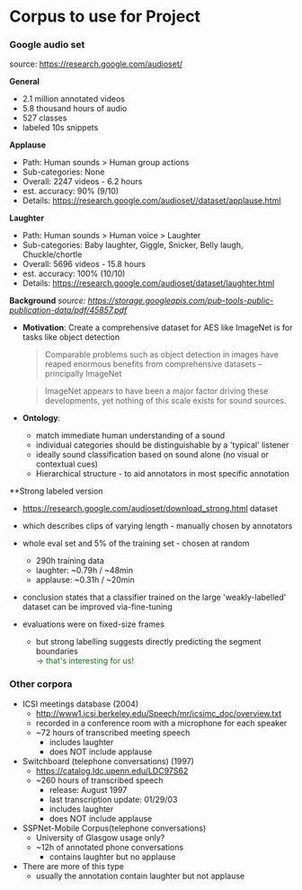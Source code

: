 # Corpus to use for Project

### Google audio set
source: https://research.google.com/audioset/

**General**
- 2.1 million annotated videos
- 5.8 thousand hours of audio
- 527 classes
- labeled 10s snippets

**Applause**
- Path: Human sounds > Human group actions
- Sub-categories: None
- Overall: 2247 videos - 6.2 hours
- est. accuracy: 90% (9/10)
- Details: https://research.google.com/audioset//dataset/applause.html

**Laughter**
- Path: Human sounds > Human voice > Laughter 
- Sub-categories: Baby laughter, Giggle, Snicker, Belly laugh, Chuckle/chortle
- Overall: 5696 videos - 15.8 hours
- est. accuracy: 100% (10/10)
- Details: https://research.google.com/audioset/dataset/laughter.html

**Background**
_source: https://storage.googleapis.com/pub-tools-public-publication-data/pdf/45857.pdf_
- **Motivation**: Create a comprehensive dataset for AES like ImageNet is for tasks like object detection 
    >  Comparable problems such as object detection in images have
    >  reaped enormous benefits from comprehensive datasets – principally ImageNet

    > ImageNet appears to have been a
    > major factor driving these developments, yet nothing of this scale
    > exists for sound sources.
- **Ontology**: 
    - match immediate human understanding of a sound
    - individual categories should be distinguishable by a 'typical' listener
    - ideally sound classification based on sound alone (no visual or contextual cues)
    - Hierarchical structure - to aid annotators in most specific annotation 

**Strong labeled version
- https://research.google.com/audioset/download_strong.html dataset
- which describes clips of varying length - manually chosen by annotators
- whole eval set and 5% of the training set - chosen at random
    - 290h training data
    - laughter: ~0.79h / ~48min 
    - applause: ~0.31h / ~20min

- conclusion states that a classifier trained on the large 'weakly-labelled' dataset can be improved via-fine-tuning
- evaluations were on fixed-size frames 
    - but strong labelling suggests directly predicting the segment boundaries  
        <span style="color:green">
        -> that's interesting for us!
        </span> 

### Other corpora
- ICSI meetings database (2004)
    - http://www1.icsi.berkeley.edu/Speech/mr/icsimc_doc/overview.txt
    - recorded in a conference room with a microphone for each speaker
    - ~72 hours of transcribed meeting speech 
        - includes laughter 
        - does NOT include applause
- Switchboard (telephone conversations) (1997)
    - https://catalog.ldc.upenn.edu/LDC97S62
    - ~260 hours of transcribed speech 
        - release: August 1997
        - last transcription update: 01/29/03
        - includes laughter 
        - does NOT include applause
- SSPNet-Mobile Corpus(telephone conversations)
    - University of Glasgow usage only? 
    - ~12h of annotated phone conversations
        - contains laughter but no applause
- There are more of this type
    - usually the annotation contain laughter but not applause
